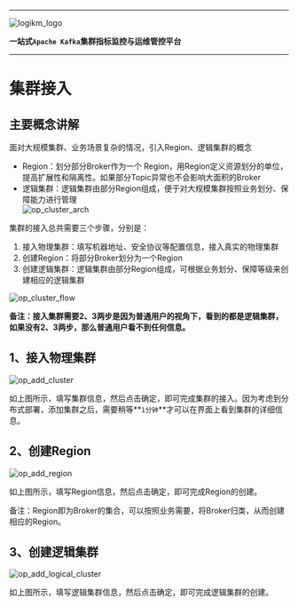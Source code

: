 
---

![logikm_logo](https://user-images.githubusercontent.com/71620349/125024570-9e07a100-e0b3-11eb-8ebc-22e73e056771.png)

**一站式`Apache Kafka`集群指标监控与运维管控平台**


--- 

# 集群接入

## 主要概念讲解
面对大规模集群、业务场景复杂的情况，引入Region、逻辑集群的概念
- Region：划分部分Broker作为一个 Region，用Region定义资源划分的单位，提高扩展性和隔离性。如果部分Topic异常也不会影响大面积的Broker
- 逻辑集群：逻辑集群由部分Region组成，便于对大规模集群按照业务划分、保障能力进行管理  
![op_cluster_arch](assets/op_cluster_arch.png)

集群的接入总共需要三个步骤，分别是：
1. 接入物理集群：填写机器地址、安全协议等配置信息，接入真实的物理集群
2. 创建Region：将部分Broker划分为一个Region
3. 创建逻辑集群：逻辑集群由部分Region组成，可根据业务划分、保障等级来创建相应的逻辑集群

![op_cluster_flow](assets/op_cluster_flow.png)


**备注：接入集群需要2、3两步是因为普通用户的视角下，看到的都是逻辑集群，如果没有2、3两步，那么普通用户看不到任何信息。**


## 1、接入物理集群

![op_add_cluster](assets/op_add_cluster.jpg)

如上图所示，填写集群信息，然后点击确定，即可完成集群的接入。因为考虑到分布式部署，添加集群之后，需要稍等**`1分钟`**才可以在界面上看到集群的详细信息。

## 2、创建Region

![op_add_region](assets/op_add_region.jpg)

如上图所示，填写Region信息，然后点击确定，即可完成Region的创建。

备注：Region即为Broker的集合，可以按照业务需要，将Broker归类，从而创建相应的Region。

## 3、创建逻辑集群

![op_add_logical_cluster](assets/op_add_logical_cluster.jpg)


如上图所示，填写逻辑集群信息，然后点击确定，即可完成逻辑集群的创建。
